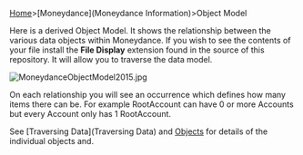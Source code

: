 [Home](Home)>[Moneydance](Moneydance Information)>Object Model

Here is a derived Object Model.  It shows the relationship between the various data objects within Moneydance.  If you wish to see the contents of your file install the **File Display** extension found in the source of this repository.  It will allow you to traverse the data model.

![MoneydanceObjectModel2015.jpg](https://bitbucket.org/repo/K6egeG/images/3824976944-MoneydanceObjectModel2015.jpg)

On each relationship you will see an occurrence which defines how many items there can be.  For example RootAccount can have 0 or more Accounts but every Account only has 1 RootAccount.

See [Traversing Data](Traversing Data) and [Objects](Objects) for details of the individual objects and.